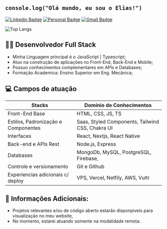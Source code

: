 ## `console.log("Olá mundo, eu sou o Elias!")`

[![Linkedin Badge](https://img.shields.io/badge/-LinkedIn-172770?style=flat-square&logo=Linkedin&logoColor=white&link=https://www.linkedin.com/in/elias-junior-253194141/)](https://www.linkedin.com/in/elias-junior-253194141/)
[![Personal Badge](https://img.shields.io/badge/-Website-172770?style=flat-square&logo=Me&logoColor=white&link=https://eliasdev.tech/)](https://eliasdev.tech/)
[![Gmail Badge](https://img.shields.io/badge/-contato@eliasdev.tech-172770?style=flat-square&logo=Gmail&logoColor=white&link=mailto:contato@eliasdev.tech)](mailto:contato@eliasdev.tech)

![Top Langs](https://github-readme-stats.vercel.app/api/top-langs/?username=devEliasJr&layout=compact)

## 👨‍💻 Desenvolvedor Full Stack

- Minha Linguagem principal é o JavaScript | Typescript;
- Atuo na construção de aplicações no Front-End, Back-End e Mobile;
- Possuo conhecimentos complementares em APIs e Databases;
- Formação Academica: Ensino Superior em Eng. Mecânica;

## 💻 Campos de atuação

| Stacks                              | Domínio de Conhecimentos                         |
| ----------------------------------- | ------------------------------------------------ |
| Front-End Base                      | HTML, CSS, JS, TS                                |
| Estilos, Padronização e Componentes | Saas, Styled Components, Tailwind CSS, Chakra UI |
| Interfaces                          | React, Nextjs, React Native                      |
| Back-end e APIs Rest                | Node.js, Express                                 |
| Databases                           | MongoDb, MySQL, PostgreSQL, Firebase,            |
| Controle e versionamento            | Git e Github                                     |
| Experiencias adicionais c/ deploy   | VPS, Vercel, Netfily, AWS, Vultr                 |

## 🔭 Informações Adicionais:

- Projetos relevantes e/ou de código aberto estarão disponpiveis para visualização no meu website,
- No momento, estarei atuando somente na modalidade remota.
</div>
